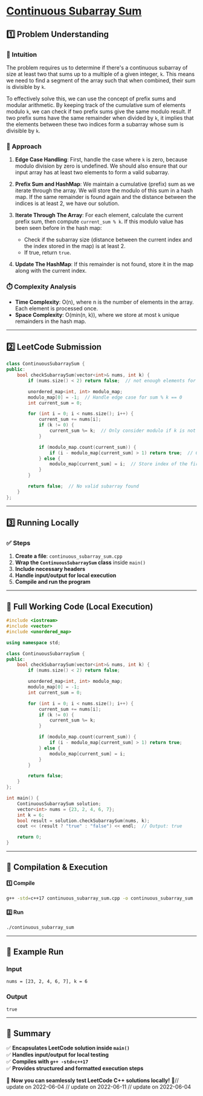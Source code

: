 # **[Continuous Subarray Sum](https://leetcode.com/problems/continuous-subarray-sum/description/)**  

## **1️⃣ Problem Understanding**  
### **📌 Intuition**  
The problem requires us to determine if there's a continuous subarray of size at least two that sums up to a multiple of a given integer, `k`. This means we need to find a segment of the array such that when combined, their sum is divisible by `k`. 

To effectively solve this, we can use the concept of prefix sums and modular arithmetic. By keeping track of the cumulative sum of elements modulo `k`, we can check if two prefix sums give the same modulo result. If two prefix sums have the same remainder when divided by `k`, it implies that the elements between these two indices form a subarray whose sum is divisible by `k`.

### **🚀 Approach**  
1. **Edge Case Handling**: First, handle the case where `k` is zero, because modulo division by zero is undefined. We should also ensure that our input array has at least two elements to form a valid subarray.
  
2. **Prefix Sum and HashMap**: We maintain a cumulative (prefix) sum as we iterate through the array. We will store the modulo of this sum in a hash map. If the same remainder is found again and the distance between the indices is at least 2, we have our solution.

3. **Iterate Through The Array**: For each element, calculate the current prefix sum, then compute `current_sum % k`. If this modulo value has been seen before in the hash map:
   - Check if the subarray size (distance between the current index and the index stored in the map) is at least 2.
   - If true, return `true`.

4. **Update The HashMap**: If this remainder is not found, store it in the map along with the current index.

### **⏱️ Complexity Analysis**  
- **Time Complexity**: O(n), where n is the number of elements in the array. Each element is processed once.
- **Space Complexity**: O(min(n, k)), where we store at most `k` unique remainders in the hash map.

---  

## **2️⃣ LeetCode Submission**  
```cpp
class ContinuousSubarraySum {
public:
    bool checkSubarraySum(vector<int>& nums, int k) {
        if (nums.size() < 2) return false;  // not enough elements for a subarray

        unordered_map<int, int> modulo_map;
        modulo_map[0] = -1;  // Handle edge case for sum % k == 0
        int current_sum = 0;

        for (int i = 0; i < nums.size(); i++) {
            current_sum += nums[i];
            if (k != 0) {
                current_sum %= k;  // Only consider modulo if k is not zero
            }

            if (modulo_map.count(current_sum)) {
                if (i - modulo_map[current_sum] > 1) return true;  // Check distance
            } else {
                modulo_map[current_sum] = i;  // Store index of the first occurrence
            }
        }

        return false;  // No valid subarray found
    }
};
```  

---  

## **3️⃣ Running Locally**  
### **✅ Steps**  
1. **Create a file**: `continuous_subarray_sum.cpp`  
2. **Wrap the `ContinuousSubarraySum` class** inside `main()`  
3. **Include necessary headers**  
4. **Handle input/output for local execution**  
5. **Compile and run the program**  

---  

## **📝 Full Working Code (Local Execution)**  
```cpp
#include <iostream>
#include <vector>
#include <unordered_map>

using namespace std;

class ContinuousSubarraySum {
public:
    bool checkSubarraySum(vector<int>& nums, int k) {
        if (nums.size() < 2) return false;

        unordered_map<int, int> modulo_map;
        modulo_map[0] = -1;
        int current_sum = 0;

        for (int i = 0; i < nums.size(); i++) {
            current_sum += nums[i];
            if (k != 0) {
                current_sum %= k;
            }

            if (modulo_map.count(current_sum)) {
                if (i - modulo_map[current_sum] > 1) return true;
            } else {
                modulo_map[current_sum] = i;
            }
        }

        return false;
    }
};

int main() {
    ContinuousSubarraySum solution;
    vector<int> nums = {23, 2, 4, 6, 7};
    int k = 6;
    bool result = solution.checkSubarraySum(nums, k);
    cout << (result ? "true" : "false") << endl;  // Output: true

    return 0;
}
```  

---  

## **🔧 Compilation & Execution**  
#### **1️⃣ Compile**  
```bash
g++ -std=c++17 continuous_subarray_sum.cpp -o continuous_subarray_sum
```  

#### **2️⃣ Run**  
```bash
./continuous_subarray_sum
```  

---  

## **🎯 Example Run**  
### **Input**  
```
nums = [23, 2, 4, 6, 7], k = 6
```  
### **Output**  
```
true
```  

---  

## **📌 Summary**  
✅ **Encapsulates LeetCode solution inside `main()`**  
✅ **Handles input/output for local testing**  
✅ **Compiles with `g++ -std=c++17`**  
✅ **Provides structured and formatted execution steps**  

🚀 **Now you can seamlessly test LeetCode C++ solutions locally!** 🚀// update on 2022-06-04
// update on 2022-06-11
// update on 2022-06-04
